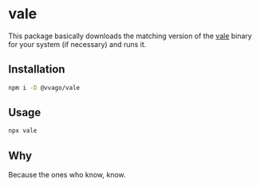 # vale

This package basically downloads the matching version of the [vale](https://github.com/errata-ai/vale) binary for your system (if necessary) and runs it.

## Installation

```bash
npm i -D @vvago/vale
```

## Usage

```bash
npx vale
```

## Why

Because the ones who know, know.

